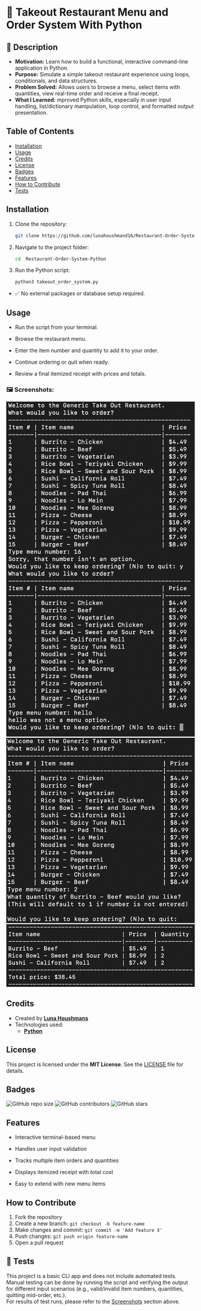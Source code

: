 # 🍱 Takeout Restaurant Menu and Order System With Python

## 📌 Description

- **Motivation:** Learn how to build a functional, interactive command-line application in Python.
- **Purpose:** Simulate a simple takeout restaurant experience using loops, conditionals, and data structures.
- **Problem Solved:** Allows users to browse a menu, select items with quantities, view real-time order and receive a final receipt.
- **What I Learned:** mproved Python skills, especially in user input handling, list/dictionary manipulation, loop control, and formatted output presentation.

## Table of Contents

- [Installation](#installation)
- [Usage](#usage)
- [Credits](#credits)
- [License](#license)
- [Badges](#badges)
- [Features](#features)
- [How to Contribute](#how-to-contribute)
- [Tests](#tests)

## Installation

1. Clone the repository:
   ```sh
   git clone https://github.com/lunahoushmand16/Restaurant-Order-System-Python
   ```
2. Navigate to the project folder:
   ```sh
   cd  Restaurant-Order-System-Python
   ```
3. Run the Python script:
   ```sh
   python3 takeout_order_system.py
   ```
- ✅ No external packages or database setup required.

## Usage

- Run the script from your terminal.

- Browse the restaurant menu.

- Enter the item number and quantity to add it to your order.

- Continue ordering or quit when ready.

- Review a final itemized receipt with prices and totals.

### 🖼️ Screenshots:

![Welcom To Resturant Menu](./Assets/Welcom-to-menu.png)
![Choice of orders](./Assets/Orders.png)
![Total Recips](./Assets/The-Recip.png)

## Credits

- Created by **[Luna Houshmans](https://github.com/lunahoushmand16)**
- Technologies used: 
  - **[Python](https://www.python.org/)**

## License

This project is licensed under the **MIT License**. See the [LICENSE](LICENSE) file for details.

## Badges

![GitHub repo size](https://img.shields.io/github/repo-size/lunahoushmand16/Restaurant-Order-System-Python)
![GitHub contributors](https://img.shields.io/github/contributors/lunahoushmand16/Restaurant-Order-System-Python)
![GitHub stars](https://img.shields.io/github/stars/lunahoushmand16/Restaurant-Order-System-Python?style=social)

## Features

- Interactive terminal-based menu

- Handles user input validation

- Tracks multiple item orders and quantities

- Displays itemized receipt with total cost

- Easy to extend with new menu items

## How to Contribute

1. Fork the repository
2. Create a new branch: `git checkout -b feature-name`
3. Make changes and commit: `git commit -m 'Add feature X'`
4. Push changes: `git push origin feature-name`
5. Open a pull request

## 🧪 Tests

This project is a basic CLI app and does not include automated tests.  
Manual testing can be done by running the script and verifying the output for different input scenarios (e.g., valid/invalid item numbers, quantities, quitting mid-order, etc.).  
For results of test runs, please refer to the [Screenshots](#screenshots) section above.

